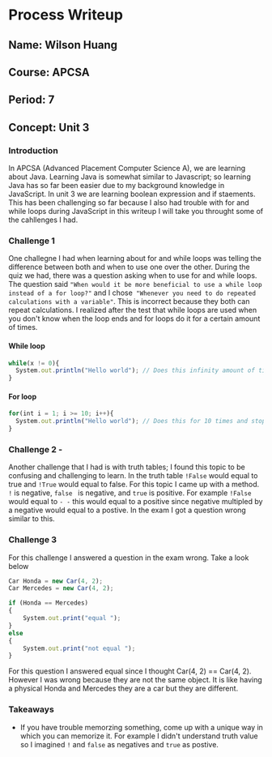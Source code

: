 # Process Writeup

## Name: Wilson Huang
## Course: APCSA
## Period: 7
## Concept: Unit 3 

### Introduction
In APCSA (Advanced Placement Computer Science A), we are learning about Java. Learning Java is somewhat similar to Javascript; so learning Java has so far been easier due to my background knowledge in JavaScript. In unit 3 we are learning boolean expression and if staements. This has been challenging so far because I also had trouble with for and while loops during JavaScript in this writeup I will take you throught some of the cahllenges I had.  

### Challenge 1
One challegne I had when learning about for and while loops was telling the difference between both and when to use one over the other. During the quiz we had, there was a question asking when to use for and while loops. The question said `"When would it be more beneficial to use a while loop instead of a for loop?"` and I chose` "Whenever you need to do repeated calculations with a variable"`. This is incorrect because they both can repeat calculations. I realized after the test that while loops are used when you don't know when the loop ends and for loops do it for a certain amount of times. 
#### While loop
```js
while(x != 0){
  System.out.println("Hello world"); // Does this infinity amount of times as long x does not equal to 0
}
```
#### For loop
```js
for(int i = 1; i >= 10; i++){
  System.out.println("Hello world"); // Does this for 10 times and stops when i is greater than 10
}
```

### Challenge 2 -
Another challenge that I had is with truth tables; I found this topic to be confusing and challenging to learn. In the truth table `!False` would equal to true and `!True` would equal to false. For this topic I came up with a method. `!` is negative, `false ` is negative, and `true` is positive. For example `!False` would equal to `- -` this would equal to a positive since negative multipled by a negative would equal to a postive. In the exam I got a question wrong similar to this. 

### Challenge 3
For this challenge I answered a question in the exam wrong. Take a look below
```js
Car Honda = new Car(4, 2);
Car Mercedes = new Car(4, 2);

if (Honda == Mercedes) 
{
    System.out.print("equal ");
} 
else 
{
    System.out.print("not equal ");
}
```
For this question I answered equal since I thought Car(4, 2) == Car(4, 2). However I was wrong because they are not the same object. It is like having a physical Honda and Mercedes they are a car but they are different. 

### Takeaways
* If you have trouble memorzing something, come up with a unique way in which you can memorize it. For example I didn't understand truth value so I imagined `!` and `false` as negatives and `true` as postive. 

